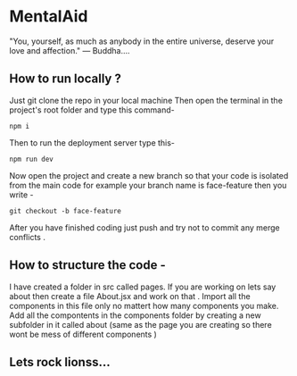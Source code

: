 # MentalAid

"You, yourself, as much as anybody in the entire universe, deserve your love and affection."
— Buddha....

## How to run locally ?

Just git clone the repo in your local machine
Then open the terminal in the project's root folder and type this command- 

` npm i `

Then to run the deployment server type this- 

` npm run dev `

Now open the project and create a new branch so that your code is isolated from the main code for example your branch name is face-feature then you write -

` git checkout -b face-feature `

After you have finished coding just push and try not to commit any merge conflicts .

## How to structure the code - 

I have created a folder in src called pages. If you are working on lets say about then create a file About.jsx and work on that . Import all the components in this file only no mattert how many components you make.
Add all the compontents in the components folder by creating a new subfolder in it called about (same as the page you are creating so there wont be mess of different components )

## Lets rock lionss...